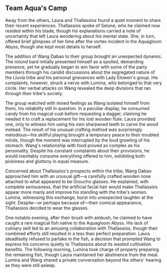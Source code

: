 ## Team Aqua's Camp

Away from the others, Laura and Thallassios found a quiet moment to share their recent experiences. Thallassios spoke of Selune, who he claimed now resided within his blade, though his explanations carried a note of uncertainty that left Laura wondering about his mental state. She, in turn, offered brief glimpses of her time after the vortex incident in the Aquagloom Abyss, though she kept most details to herself.

The addition of Wang Dabao to their group brought an unexpected dynamic. The rotund bard initially presented himself as a spoiled, demanding presence, yet he gradually began to win favor with some of the party members through his candid discussions about the segregated nature of the Lluvia tribe and his personal grievances with Lady Elowen's group. His complaints, however, struck a nerve with Lumina, who belonged to that very circle. Her verbal attacks on Wang revealed the deep divisions that ran through their tribe's society.

The group watched with mixed feelings as Wang isolated himself from them, his reliability still in question. In a peculiar display, he consumed candy from his magical coat before requesting a dagger, claiming he needed it to craft a replacement for his lost wooden flute. Laura provided one, only to witness him using his own sharpened teeth to carve the wood instead. The result of his unusual crafting method was surprisingly melodious—his skillful playing brought a temporary peace to their troubled minds, though the moment was interrupted by the loud growling of his stomach. Wang's relationship with food proved as complex as his personality. Despite his constant complaints about their provisions, he would inevitably consume everything offered to him, exhibiting both pickiness and gluttony in equal measure.

Concerned about Thallassios's prospects within the tribe, Wang Dabao approached him with an unusual gift—a carefully crafted wooden nose attached to what appeared to be Groucho glasses. He explained, with complete seriousness, that the artificial facial hair would make Thallassios appear more manly and improve his standing with the tribe's women. Lumina, witnessing this exchange, burst into unexpected laughter at the sight. Despite—or perhaps because of—their comical appearance, Thallassios decided to wear the glasses.

One notable evening, after their brush with ambush, he claimed to have caught a rare magical fish native to the Aquagloom Abyss. His lack of culinary skill led to an amusing collaboration with Thallassios, though their combined efforts still resulted in a less than perfect preparation. Laura steadfastly refused to partake in the fish, a decision that prompted Wang to express his concerns quietly to Thallassios about its wasted cultivation benefits. The following morning, Lumina took charge of properly preparing the remaining fish, though Laura maintained her abstinence from the meal. Lumina and Wang shared a private conversation beyond the others' hearing as they were still asleep.
